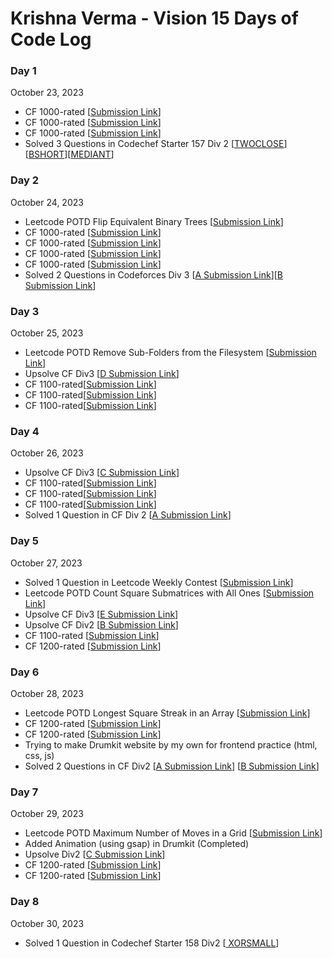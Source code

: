 # Krishna Verma - Vision 15 Days of Code Log

### Day 1

October 23, 2023

- CF 1000-rated
  [[Submission Link](https://codeforces.com/problemset/submission/1840/287474557)]
- CF 1000-rated
  [[Submission Link](https://codeforces.com/problemset/submission/1831/287479997)]
- CF 1000-rated
  [[Submission Link](https://codeforces.com/problemset/submission/1791/287489872)]
- Solved 3 Questions in Codechef Starter 157 Div 2 [[TWOCLOSE](https://www.codechef.com/viewsolution/1100794365)][[BSHORT](https://www.codechef.com/viewsolution/1100811805)][[MEDIANT](https://www.codechef.com/viewsolution/1100928530)]

### Day 2

October 24, 2023

- Leetcode POTD Flip Equivalent Binary Trees [[Submission Link](https://leetcode.com/submissions/detail/1432209258/)]
- CF 1000-rated [[Submission Link](https://codeforces.com/contest/1744/submission/287625463)]
- CF 1000-rated [[Submission Link](https://codeforces.com/contest/1765/submission/287622694)]
- CF 1000-rated [[Submission Link](https://codeforces.com/contest/1725/submission/287632477)]
- CF 1000-rated [[Submission Link](https://codeforces.com/contest/742/submission/287660692)]
- Solved 2 Questions in Codeforces Div 3 [[A Submission Link](https://codeforces.com/contest/2033/submission/287683811)][[B Submission Link](https://codeforces.com/contest/2033/submission/287717191)]

### Day 3

October 25, 2023

- Leetcode POTD Remove Sub-Folders from the Filesystem [[Submission Link](https://leetcode.com/submissions/detail/1433258996/)]
- Upsolve CF Div3 [[D Submission Link](https://codeforces.com/problemset/submission/2033/287927606)]
- CF 1100-rated[[Submission Link](https://codeforces.com/problemset/submission/1917/287947430)]
- CF 1100-rated[[Submission Link](https://codeforces.com/problemset/submission/1914/287954940)]
- CF 1100-rated[[Submission Link](https://codeforces.com/problemset/submission/1904/287968335)]

### Day 4

October 26, 2023

- Upsolve CF Div3 [[C Submission Link](https://codeforces.com/contest/2033/submission/288040047)]
- CF 1100-rated[[Submission Link](https://codeforces.com/contest/1899/submission/288088709)]
- CF 1100-rated[[Submission Link](https://codeforces.com/contest/1899/submission/288101758)]
- CF 1100-rated[[Submission Link](https://codeforces.com/contest/1891/submission/288108900)]
- Solved 1 Question in CF Div 2 [[A Submission Link](https://codeforces.com/contest/2027/submission/288112871)]

### Day 5

October 27, 2023

- Solved 1 Question in Leetcode Weekly Contest [[Submission Link](https://leetcode.com/contest/weekly-contest-421/submissions/detail/1434810850/)]
- Leetcode POTD Count Square Submatrices with All Ones [[Submission Link](https://leetcode.com/submissions/detail/1434876848/)]
- Upsolve CF Div3 [[E Submission Link](https://codeforces.com/contest/2033/submission/288256183)]
- Upsolve CF Div2 [[B Submission Link](https://codeforces.com/contest/2027/submission/288258111)]
- CF 1100-rated [[Submission Link](https://codeforces.com/contest/1873/submission/288279844)]
- CF 1200-rated [[Submission Link](https://codeforces.com/contest/1914/submission/288351458)]

### Day 6

October 28, 2023

- Leetcode POTD Longest Square Streak in an Array [[Submission Link](https://leetcode.com/submissions/detail/1435918147/)]
- CF 1200-rated [[Submission Link](https://codeforces.com/contest/1909/submission/288429580)]
- CF 1200-rated [[Submission Link](https://codeforces.com/contest/1872/submission/288433859)]
- Trying to make Drumkit website by my own for frontend practice (html, css, js)
- Solved 2 Questions in CF Div2 [[A Submission Link](https://codeforces.com/contest/2026/submission/288522540)] [[B Submission Link](https://codeforces.com/contest/2026/submission/288559976)]

### Day 7

October 29, 2023

- Leetcode POTD Maximum Number of Moves in a Grid [[Submission Link](https://leetcode.com/submissions/detail/1436956663/)]
- Added Animation (using gsap) in Drumkit (Completed) 
- Upsolve Div2 [[C Submission Link](https://codeforces.com/contest/2026/submission/288671374)]
- CF 1200-rated [[Submission Link](https://codeforces.com/contest/1857/submission/288709240)]
- CF 1200-rated [[Submission Link](https://codeforces.com/contest/1832/submission/288769282)]
 
### Day 8

October 30, 2023

- Solved 1 Question in Codechef Starter 158 Div2 [[ XORSMALL](https://www.codechef.com/viewsolution/1102848931)]
